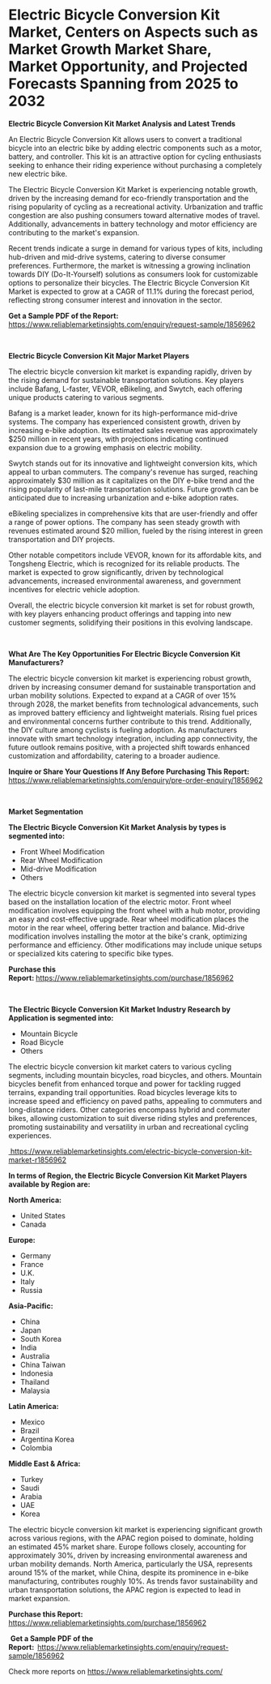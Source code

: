 <p><h1>Electric Bicycle Conversion Kit Market, Centers on Aspects such as Market Growth Market Share, Market Opportunity, and Projected Forecasts Spanning from 2025 to 2032</h1></p><p><strong>Electric Bicycle Conversion Kit Market Analysis and Latest Trends</strong></p>
<p><p>An Electric Bicycle Conversion Kit allows users to convert a traditional bicycle into an electric bike by adding electric components such as a motor, battery, and controller. This kit is an attractive option for cycling enthusiasts seeking to enhance their riding experience without purchasing a completely new electric bike. </p><p>The Electric Bicycle Conversion Kit Market is experiencing notable growth, driven by the increasing demand for eco-friendly transportation and the rising popularity of cycling as a recreational activity. Urbanization and traffic congestion are also pushing consumers toward alternative modes of travel. Additionally, advancements in battery technology and motor efficiency are contributing to the market's expansion.</p><p>Recent trends indicate a surge in demand for various types of kits, including hub-driven and mid-drive systems, catering to diverse consumer preferences. Furthermore, the market is witnessing a growing inclination towards DIY (Do-It-Yourself) solutions as consumers look for customizable options to personalize their bicycles. The Electric Bicycle Conversion Kit Market is expected to grow at a CAGR of 11.1% during the forecast period, reflecting strong consumer interest and innovation in the sector.</p></p>
<p><strong>Get a Sample PDF of the Report:&nbsp;</strong> <a href="https://www.reliablemarketinsights.com/enquiry/request-sample/1856962?utm_campaign=3286&utm_medium=2&utm_source=Github&utm_content=ia&utm_term=10042025&utm_id=electric-bicycle-conversion-kit">https://www.reliablemarketinsights.com/enquiry/request-sample/1856962</a></p>
<p>&nbsp;</p>
<p><strong>Electric Bicycle Conversion Kit Major Market Players</strong></p>
<p><p>The electric bicycle conversion kit market is expanding rapidly, driven by the rising demand for sustainable transportation solutions. Key players include Bafang, L-faster, VEVOR, eBikeling, and Swytch, each offering unique products catering to various segments.</p><p>Bafang is a market leader, known for its high-performance mid-drive systems. The company has experienced consistent growth, driven by increasing e-bike adoption. Its estimated sales revenue was approximately $250 million in recent years, with projections indicating continued expansion due to a growing emphasis on electric mobility.</p><p>Swytch stands out for its innovative and lightweight conversion kits, which appeal to urban commuters. The company's revenue has surged, reaching approximately $30 million as it capitalizes on the DIY e-bike trend and the rising popularity of last-mile transportation solutions. Future growth can be anticipated due to increasing urbanization and e-bike adoption rates.</p><p>eBikeling specializes in comprehensive kits that are user-friendly and offer a range of power options. The company has seen steady growth with revenues estimated around $20 million, fueled by the rising interest in green transportation and DIY projects.</p><p>Other notable competitors include VEVOR, known for its affordable kits, and Tongsheng Electric, which is recognized for its reliable products. The market is expected to grow significantly, driven by technological advancements, increased environmental awareness, and government incentives for electric vehicle adoption. </p><p>Overall, the electric bicycle conversion kit market is set for robust growth, with key players enhancing product offerings and tapping into new customer segments, solidifying their positions in this evolving landscape.</p></p>
<p>&nbsp;</p>
<p><strong>What Are The Key Opportunities For Electric Bicycle Conversion Kit Manufacturers?</strong></p>
<p><p>The electric bicycle conversion kit market is experiencing robust growth, driven by increasing consumer demand for sustainable transportation and urban mobility solutions. Expected to expand at a CAGR of over 15% through 2028, the market benefits from technological advancements, such as improved battery efficiency and lightweight materials. Rising fuel prices and environmental concerns further contribute to this trend. Additionally, the DIY culture among cyclists is fueling adoption. As manufacturers innovate with smart technology integration, including app connectivity, the future outlook remains positive, with a projected shift towards enhanced customization and affordability, catering to a broader audience.</p></p>
<p><strong>Inquire or Share Your Questions If Any Before Purchasing This Report:</strong> <a href="https://www.reliablemarketinsights.com/enquiry/pre-order-enquiry/1856962?utm_campaign=3286&utm_medium=2&utm_source=Github&utm_content=ia&utm_term=10042025&utm_id=electric-bicycle-conversion-kit">https://www.reliablemarketinsights.com/enquiry/pre-order-enquiry/1856962</a></p>
<p>&nbsp;</p>
<p><strong>Market Segmentation</strong></p>
<p><strong>The Electric Bicycle Conversion Kit Market Analysis by types is segmented into:</strong></p>
<p><ul><li>Front Wheel Modification</li><li>Rear Wheel Modification</li><li>Mid-drive Modification</li><li>Others</li></ul></p>
<p><p>The electric bicycle conversion kit market is segmented into several types based on the installation location of the electric motor. Front wheel modification involves equipping the front wheel with a hub motor, providing an easy and cost-effective upgrade. Rear wheel modification places the motor in the rear wheel, offering better traction and balance. Mid-drive modification involves installing the motor at the bike's crank, optimizing performance and efficiency. Other modifications may include unique setups or specialized kits catering to specific bike types.</p></p>
<p><strong>Purchase this Report:&nbsp;</strong><a href="https://www.reliablemarketinsights.com/purchase/1856962?utm_campaign=3286&utm_medium=2&utm_source=Github&utm_content=ia&utm_term=10042025&utm_id=electric-bicycle-conversion-kit">https://www.reliablemarketinsights.com/purchase/1856962</a></p>
<p>&nbsp;</p>
<p><strong>The Electric Bicycle Conversion Kit Market Industry Research by Application is segmented into:</strong></p>
<p><ul><li>Mountain Bicycle</li><li>Road Bicycle</li><li>Others</li></ul></p>
<p><p>The electric bicycle conversion kit market caters to various cycling segments, including mountain bicycles, road bicycles, and others. Mountain bicycles benefit from enhanced torque and power for tackling rugged terrains, expanding trail opportunities. Road bicycles leverage kits to increase speed and efficiency on paved paths, appealing to commuters and long-distance riders. Other categories encompass hybrid and commuter bikes, allowing customization to suit diverse riding styles and preferences, promoting sustainability and versatility in urban and recreational cycling experiences.</p></p>
<p><a href="https://www.reliablemarketinsights.com/electric-bicycle-conversion-kit-market-r1856962?utm_campaign=3286&utm_medium=2&utm_source=Github&utm_content=ia&utm_term=10042025&utm_id=electric-bicycle-conversion-kit">&nbsp;https://www.reliablemarketinsights.com/electric-bicycle-conversion-kit-market-r1856962</a></p>
<p><strong>In terms of Region, the Electric Bicycle Conversion Kit Market Players available by Region are:</strong></p>
<p>
    <p> <strong> North America: </strong>
        <ul>
            <li>United States</li>
            <li>Canada</li>
        </ul>
        </p> 
    <p> <strong> Europe: </strong>
        <ul>
            <li>Germany</li>
            <li>France</li>
            <li>U.K.</li>
            <li>Italy</li>
            <li>Russia</li>
        </ul>
        </p> 
    <p> <strong> Asia-Pacific: </strong>
        <ul>
            <li>China</li>
            <li>Japan</li>
            <li>South Korea</li>
            <li>India</li>
            <li>Australia</li>
            <li>China Taiwan</li>
            <li>Indonesia</li>
            <li>Thailand</li>
            <li>Malaysia</li>
        </ul>
        </p> 
    <p> <strong> Latin America: </strong>
        <ul>
            <li>Mexico</li>
            <li>Brazil</li>
            <li>Argentina Korea</li>
            <li>Colombia</li>
        </ul>
        </p> 
    <p> <strong> Middle East & Africa: </strong>
        <ul>
            <li>Turkey</li>
            <li>Saudi</li>
            <li>Arabia</li>
            <li>UAE</li>
            <li>Korea</li>
        </ul>
    </p>
    </p>
<p><p>The electric bicycle conversion kit market is experiencing significant growth across various regions, with the APAC region poised to dominate, holding an estimated 45% market share. Europe follows closely, accounting for approximately 30%, driven by increasing environmental awareness and urban mobility demands. North America, particularly the USA, represents around 15% of the market, while China, despite its prominence in e-bike manufacturing, contributes roughly 10%. As trends favor sustainability and urban transportation solutions, the APAC region is expected to lead in market expansion.</p></p>
<p><strong>Purchase this Report: </strong><a href="https://www.reliablemarketinsights.com/purchase/1856962?utm_campaign=3286&utm_medium=2&utm_source=Github&utm_content=ia&utm_term=10042025&utm_id=electric-bicycle-conversion-kit">https://www.reliablemarketinsights.com/purchase/1856962</a></p>
<p>&nbsp;<strong>Get a Sample PDF of the Report:&nbsp;&nbsp;</strong><a href="https://www.reliablemarketinsights.com/enquiry/request-sample/1856962?utm_campaign=3286&utm_medium=2&utm_source=Github&utm_content=ia&utm_term=10042025&utm_id=electric-bicycle-conversion-kit">https://www.reliablemarketinsights.com/enquiry/request-sample/1856962</a></p>
<p><strong></strong></p>
<p>Check more reports on <a href="https://www.reliablemarketinsights.com/?utm_campaign=3286&utm_medium=2&utm_source=Github&utm_content=ia&utm_term=10042025&utm_id=electric-bicycle-conversion-kit">https://www.reliablemarketinsights.com/</a></p>
